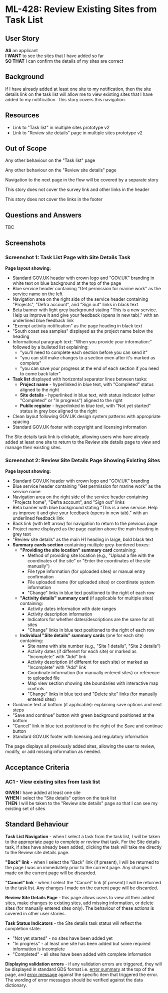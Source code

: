 # ML-428: Review Existing Sites from Task List

## User Story

**AS** an applicant  
**I WANT** to see the sites that I have added so far  
**SO THAT** I can confirm the details of my sites are correct

## Background

If I have already added at least one site to my notification, then the site details link on the task list will allow me to view existing sites that I have added to my notification. This story covers this navigation.

## Resources

- Link to "Task list" in multiple sites prototype v2
- Link to "Review site details" page in multiple sites prototype v2

## Out of Scope

Any other behaviour on the "Task list" page

Any other behaviour on the "Review site details" page

Navigation to the next page in the flow will be covered by a separate story

This story does not cover the survey link and other links in the header

This story does not cover the links in the footer

## Questions and Answers

TBC

## Screenshots

### Screenshot 1: Task List Page with Site Details Task

**Page layout showing:**

- Standard GOV.UK header with crown logo and "GOV.UK" branding in white text on blue background at the top of the page
- Blue service header containing "Get permission for marine work" as the service name on the left
- Navigation area on the right side of the service header containing "Projects", "Defra account", and "Sign out" links in black text
- Beta banner with light grey background stating "This is a new service. Help us improve it and give your feedback (opens in new tab)." with an underlined blue feedback link
- "Exempt activity notification" as the page heading in black text
- "South coast sea samples" displayed as the project name below the heading
- Informational paragraph text: "When you provide your information:" followed by a bulleted list explaining:
  - "you'll need to complete each section before you can send it"
  - "you can still make changes to a section even after it's marked as complete"
  - "you can save your progress at the end of each section if you need to come back later"
- **Task list** displayed with horizontal separator lines between tasks:
  - **Project name** - hyperlinked in blue text, with "Completed" status aligned to the right
  - **Site details** - hyperlinked in blue text, with status indicator (either "Completed" or "In progress") aligned to the right
  - **Public register** - hyperlinked in blue text, with "Not yet started" status in grey box aligned to the right
- Clean layout following GOV.UK design system patterns with appropriate spacing
- Standard GOV.UK footer with copyright and licensing information

The Site details task link is clickable, allowing users who have already added at least one site to return to the Review site details page to view and manage their existing sites.

### Screenshot 2: Review Site Details Page Showing Existing Sites

**Page layout showing:**

- Standard GOV.UK header with crown logo and "GOV.UK" branding
- Blue service header containing "Get permission for marine work" as the service name
- Navigation area on the right side of the service header containing "Projects home", "Defra account", and "Sign out" links
- Beta banner with blue background stating "This is a new service. Help us improve it and give your feedback (opens in new tab)." with an underlined feedback link
- Back link (with left arrow) for navigation to return to the previous page
- Project name displayed as the page caption above the main heading in grey text
- "Review site details" as the main H1 heading in large, bold black text
- **Summary cards section** containing multiple grey-bordered boxes:
  - **"Providing the site location" summary card** containing:
    - Method of providing site location (e.g., "Upload a file with the coordinates of the site" or "Enter the coordinates of the site manually")
    - File type information (for uploaded sites) or manual entry confirmation
    - File uploaded name (for uploaded sites) or coordinate system information
    - "Change" links in blue text positioned to the right of each row
  - **"Activity details" summary card** (if applicable for multiple sites) containing:
    - Activity dates information with date ranges
    - Activity description information
    - Indicators for whether dates/descriptions are the same for all sites
    - "Change" links in blue text positioned to the right of each row
  - **Individual "Site details" summary cards** (one for each site) containing:
    - Site name with site number (e.g., "Site 1 details", "Site 2 details")
    - Activity dates (if different for each site) or marked as "Incomplete" with "Add" link
    - Activity description (if different for each site) or marked as "Incomplete" with "Add" link
    - Coordinate information (for manually entered sites) or reference to uploaded file
    - Map view section showing site boundaries with interactive map controls
    - "Change" links in blue text and "Delete site" links (for manually entered sites)
- Guidance text at bottom (if applicable): explaining save options and next steps
- "Save and continue" button with green background positioned at the bottom
- "Cancel" link in blue text positioned to the right of the Save and continue button
- Standard GOV.UK footer with licensing and regulatory information

The page displays all previously added sites, allowing the user to review, modify, or add missing information as needed.

## Acceptance Criteria

### AC1 - View existing sites from task list

**GIVEN** I have added at least one site  
**WHEN** I select the "Site details" option on the task list  
**THEN** I will be taken to the "Review site details" page so that I can see my existing set of sites

## Standard Behaviour

**Task List Navigation** - when I select a task from the task list, I will be taken to the appropriate page to complete or review that task. For the Site details task, if sites have already been added, clicking the task will take me directly to the Review site details page.

**"Back" link** - when I select the "Back" link (if present), I will be returned to the page I was on immediately prior to the current page. Any changes I made on the current page will be discarded.

**"Cancel" link** - when I select the "Cancel" link (if present) I will be returned to the task list. Any changes I made on the current page will be discarded.

**Review Site Details Page** - this page allows users to view all their added sites, make changes to existing sites, add missing information, or delete sites (for manually entered sites only). The behaviour of these actions is covered in other user stories.

**Task Status Indicators** - the Site details task status will reflect the completion state:

- "Not yet started" - no sites have been added yet
- "In progress" - at least one site has been added but some required information is incomplete
- "Completed" - all sites have been added with complete information

**Displaying validation errors** - if any validation errors are triggered, they will be displayed in standard GDS format i.e. [error summary](https://design-system.service.gov.uk/components/error-summary/) at the top of the page, and [error message](https://design-system.service.gov.uk/components/error-message/) against the specific item that triggered the error. The wording of error messages should be verified against the data dictionary.
